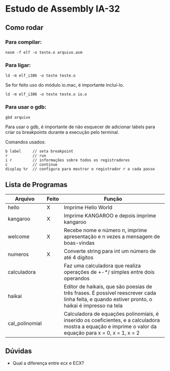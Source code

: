 # Estudo de Assembly IA-32

## Como rodar

### Para compilar:
```
nasm -f elf -o teste.o arquivo.asm
```

### Para ligar:
```
ld -m elf_i386 -o teste teste.o
```

Se for feito uso do módulo io.mac, é importante incluí-lo.
```
ld -m elf_i386 -o teste teste.o io.o
```

### Para usar o  gdb:
```
gbd arquivo
```

Para usar o gdb, é importante de não esquecer de  adicionar labels para criar os breakpoints durante a execução pelo terminal.

Comandos usados:
```
b label     // seta breakpoint
r           // run
i r         // informações sobre todos os registradores
c           // continue
display %r  // configura para mostrar o registrador r a cada passo
```

## Lista de Programas 

|Arquivo|Feito|Função|
|-------|-----|------|
|hello|X|Imprime Hello World|
|kangaroo|X|Imprime KANGAROO e depois imprime kangaroo|
|welcome|X|Recebe nome e número n, imprime apresentação e n vezes a mensagem de boas-vindas|
|numeros|X|Converte string para int um número de até 4 dígitos|
|calculadora||Faz uma calculadora que realiza operações de +-*/ simples entre dois operandos|
|haikai||Editor de haikais, que são poesias de três frases. É possível reescrever cada linha feita, e quando estiver pronto, o haikai é impresso na tela|
|cal_polinomial||Calculadora de equações polinomiais, é inserido os coeficientes, e a calculadora mostra a equação e imprime o valor da equação para x = 0, x = 1, x = 2|

## Dúvidas

- Qual a diferença entre ecx e ECX?
